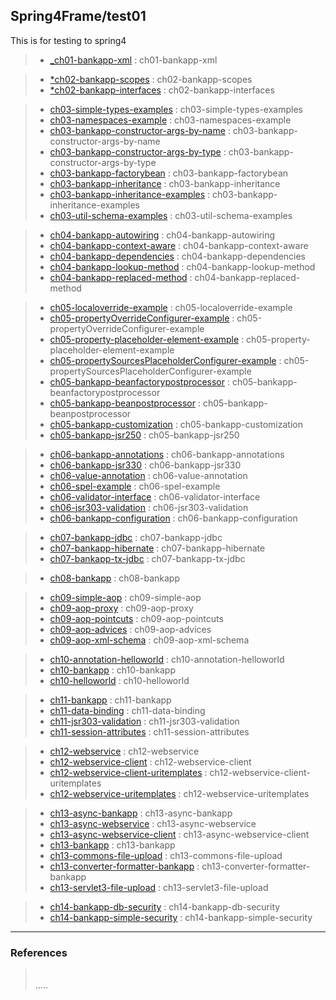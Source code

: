 ## Spring4Frame/test01
This is for testing to spring4

> - [_ch01-bankapp-xml](https://github.com/grtlinux/Spring4Frame/tree/master/test01/ch01-bankapp-xml "ch01-bankapp-xml") : ch01-bankapp-xml  
  
> - [*ch02-bankapp-scopes](https://github.com/grtlinux/Spring4Frame/tree/master/test01/ch02-bankapp-scopes "ch02-bankapp-scopes") : ch02-bankapp-scopes  
> - [*ch02-bankapp-interfaces](https://github.com/grtlinux/Spring4Frame/tree/master/test01/ch02-bankapp-interfaces "ch02-bankapp-interfaces") : ch02-bankapp-interfaces  
  
> - [ch03-simple-types-examples](https://github.com/grtlinux/Spring4Frame/tree/master/test01/ch03-simple-types-examples "ch03-simple-types-examples") : ch03-simple-types-examples  
> - [ch03-namespaces-example](https://github.com/grtlinux/Spring4Frame/tree/master/test01/ch03-namespaces-example "ch03-namespaces-example") : ch03-namespaces-example  
> - [ch03-bankapp-constructor-args-by-name](https://github.com/grtlinux/Spring4Frame/tree/master/test01/ch03-bankapp-constructor-args-by-name "ch03-bankapp-constructor-args-by-name") : ch03-bankapp-constructor-args-by-name  
> - [ch03-bankapp-constructor-args-by-type](https://github.com/grtlinux/Spring4Frame/tree/master/test01/ch03-bankapp-constructor-args-by-type "ch03-bankapp-constructor-args-by-type") : ch03-bankapp-constructor-args-by-type  
> - [ch03-bankapp-factorybean](https://github.com/grtlinux/Spring4Frame/tree/master/test01/ch03-bankapp-factorybean "ch03-bankapp-factorybean") : ch03-bankapp-factorybean  
> - [ch03-bankapp-inheritance](https://github.com/grtlinux/Spring4Frame/tree/master/test01/ch03-bankapp-inheritance "ch03-bankapp-inheritance") : ch03-bankapp-inheritance  
> - [ch03-bankapp-inheritance-examples](https://github.com/grtlinux/Spring4Frame/tree/master/test01/ch03-bankapp-inheritance-examples "ch03-bankapp-inheritance-examples") : ch03-bankapp-inheritance-examples  
> - [ch03-util-schema-examples](https://github.com/grtlinux/Spring4Frame/tree/master/test01/ch03-util-schema-examples "ch03-util-schema-examples") : ch03-util-schema-examples  
  
> - [ch04-bankapp-autowiring](https://github.com/grtlinux/Spring4Frame/tree/master/test01/ch04-bankapp-autowiring "ch04-bankapp-autowiring") : ch04-bankapp-autowiring  
> - [ch04-bankapp-context-aware](https://github.com/grtlinux/Spring4Frame/tree/master/test01/ch04-bankapp-context-aware "ch04-bankapp-context-aware") : ch04-bankapp-context-aware  
> - [ch04-bankapp-dependencies](https://github.com/grtlinux/Spring4Frame/tree/master/test01/ch04-bankapp-dependencies "ch04-bankapp-dependencies") : ch04-bankapp-dependencies  
> - [ch04-bankapp-lookup-method](https://github.com/grtlinux/Spring4Frame/tree/master/test01/ch04-bankapp-lookup-method "ch04-bankapp-lookup-method") : ch04-bankapp-lookup-method  
> - [ch04-bankapp-replaced-method](https://github.com/grtlinux/Spring4Frame/tree/master/test01/ch04-bankapp-replaced-method "ch04-bankapp-replaced-method") : ch04-bankapp-replaced-method  
  
> - [ch05-localoverride-example](https://github.com/grtlinux/Spring4Frame/tree/master/test01/ch05-localoverride-example "ch05-localoverride-example") : ch05-localoverride-example  
> - [ch05-propertyOverrideConfigurer-example](https://github.com/grtlinux/Spring4Frame/tree/master/test01/ch05-propertyOverrideConfigurer-example "ch05-propertyOverrideConfigurer-example") : ch05-propertyOverrideConfigurer-example  
> - [ch05-property-placeholder-element-example](https://github.com/grtlinux/Spring4Frame/tree/master/test01/ch05-property-placeholder-element-example "ch05-property-placeholder-element-example") : ch05-property-placeholder-element-example  
> - [ch05-propertySourcesPlaceholderConfigurer-example](https://github.com/grtlinux/Spring4Frame/tree/master/test01/ch05-propertySourcesPlaceholderConfigurer-example "ch05-propertySourcesPlaceholderConfigurer-example") : ch05-propertySourcesPlaceholderConfigurer-example  
> - [ch05-bankapp-beanfactorypostprocessor](https://github.com/grtlinux/Spring4Frame/tree/master/test01/ch05-bankapp-beanfactorypostprocessor "ch05-bankapp-beanfactorypostprocessor") : ch05-bankapp-beanfactorypostprocessor  
> - [ch05-bankapp-beanpostprocessor](https://github.com/grtlinux/Spring4Frame/tree/master/test01/ch05-bankapp-beanpostprocessor "ch05-bankapp-beanpostprocessor") : ch05-bankapp-beanpostprocessor  
> - [ch05-bankapp-customization](https://github.com/grtlinux/Spring4Frame/tree/master/test01/ch05-bankapp-customization "ch05-bankapp-customization") : ch05-bankapp-customization  
> - [ch05-bankapp-jsr250](https://github.com/grtlinux/Spring4Frame/tree/master/test01/ch05-bankapp-jsr250 "ch05-bankapp-jsr250") : ch05-bankapp-jsr250  
  
> - [ch06-bankapp-annotations](https://github.com/grtlinux/Spring4Frame/tree/master/test01/ch06-bankapp-annotations "ch06-bankapp-annotations") : ch06-bankapp-annotations  
> - [ch06-bankapp-jsr330](https://github.com/grtlinux/Spring4Frame/tree/master/test01/ch06-bankapp-jsr330 "ch06-bankapp-jsr330") : ch06-bankapp-jsr330  
> - [ch06-value-annotation](https://github.com/grtlinux/Spring4Frame/tree/master/test01/ch06-value-annotation "ch06-value-annotation") : ch06-value-annotation  
> - [ch06-spel-example](https://github.com/grtlinux/Spring4Frame/tree/master/test01/ch06-spel-example "ch06-spel-example") : ch06-spel-example  
> - [ch06-validator-interface](https://github.com/grtlinux/Spring4Frame/tree/master/test01/ch06-validator-interface "ch06-validator-interface") : ch06-validator-interface  
> - [ch06-jsr303-validation](https://github.com/grtlinux/Spring4Frame/tree/master/test01/ch06-jsr303-validation "ch06-jsr303-validation") : ch06-jsr303-validation  
> - [ch06-bankapp-configuration](https://github.com/grtlinux/Spring4Frame/tree/master/test01/ch06-bankapp-configuration "ch06-bankapp-configuration") : ch06-bankapp-configuration  
  
> - [ch07-bankapp-jdbc](https://github.com/grtlinux/Spring4Frame/tree/master/test01/ch07-bankapp-jdbc "ch07-bankapp-jdbc") : ch07-bankapp-jdbc  
> - [ch07-bankapp-hibernate](https://github.com/grtlinux/Spring4Frame/tree/master/test01/ch07-bankapp-hibernate "ch07-bankapp-hibernate") : ch07-bankapp-hibernate  
> - [ch07-bankapp-tx-jdbc](https://github.com/grtlinux/Spring4Frame/tree/master/test01/ch07-bankapp-tx-jdbc "ch07-bankapp-tx-jdbc") : ch07-bankapp-tx-jdbc  
  
> - [ch08-bankapp](https://github.com/grtlinux/Spring4Frame/tree/master/test01/ch08-bankapp "ch08-bankapp") : ch08-bankapp  
  
> - [ch09-simple-aop](https://github.com/grtlinux/Spring4Frame/tree/master/test01/ch09-simple-aop "ch09-simple-aop") : ch09-simple-aop  
> - [ch09-aop-proxy](https://github.com/grtlinux/Spring4Frame/tree/master/test01/ch09-aop-proxy "ch09-aop-proxy") : ch09-aop-proxy  
> - [ch09-aop-pointcuts](https://github.com/grtlinux/Spring4Frame/tree/master/test01/ch09-aop-pointcuts "ch09-aop-pointcuts") : ch09-aop-pointcuts  
> - [ch09-aop-advices](https://github.com/grtlinux/Spring4Frame/tree/master/test01/ch09-aop-advices "ch09-aop-advices") : ch09-aop-advices  
> - [ch09-aop-xml-schema](https://github.com/grtlinux/Spring4Frame/tree/master/test01/ch09-aop-xml-schema "ch09-aop-xml-schema") : ch09-aop-xml-schema  
  
> - [ch10-annotation-helloworld](https://github.com/grtlinux/Spring4Frame/tree/master/test01/ch10-annotation-helloworld "ch10-annotation-helloworld") : ch10-annotation-helloworld  
> - [ch10-bankapp](https://github.com/grtlinux/Spring4Frame/tree/master/test01/ch10-bankapp "ch10-bankapp") : ch10-bankapp  
> - [ch10-helloworld](https://github.com/grtlinux/Spring4Frame/tree/master/test01/ch10-helloworld "ch10-helloworld") : ch10-helloworld  
  
> - [ch11-bankapp](https://github.com/grtlinux/Spring4Frame/tree/master/test01/ch11-bankapp "ch11-bankapp") : ch11-bankapp  
> - [ch11-data-binding](https://github.com/grtlinux/Spring4Frame/tree/master/test01/ch11-data-binding "ch11-data-binding") : ch11-data-binding  
> - [ch11-jsr303-validation](https://github.com/grtlinux/Spring4Frame/tree/master/test01/ch11-jsr303-validation "ch11-jsr303-validation") : ch11-jsr303-validation  
> - [ch11-session-attributes](https://github.com/grtlinux/Spring4Frame/tree/master/test01/ch11-session-attributes "ch11-session-attributes") : ch11-session-attributes  
  
> - [ch12-webservice](https://github.com/grtlinux/Spring4Frame/tree/master/test01/ch12-webservice "ch12-webservice") : ch12-webservice  
> - [ch12-webservice-client](https://github.com/grtlinux/Spring4Frame/tree/master/test01/ch12-webservice-client "ch12-webservice-client") : ch12-webservice-client  
> - [ch12-webservice-client-uritemplates](https://github.com/grtlinux/Spring4Frame/tree/master/test01/ch12-webservice-client-uritemplates "ch12-webservice-client-uritemplates") : ch12-webservice-client-uritemplates  
> - [ch12-webservice-uritemplates](https://github.com/grtlinux/Spring4Frame/tree/master/test01/ch12-webservice-uritemplates "ch12-webservice-uritemplates") : ch12-webservice-uritemplates  
  
> - [ch13-async-bankapp](https://github.com/grtlinux/Spring4Frame/tree/master/test01/ch13-async-bankapp "ch13-async-bankapp") : ch13-async-bankapp  
> - [ch13-async-webservice](https://github.com/grtlinux/Spring4Frame/tree/master/test01/ch13-async-webservice "ch13-async-webservice") : ch13-async-webservice  
> - [ch13-async-webservice-client](https://github.com/grtlinux/Spring4Frame/tree/master/test01/ch13-async-webservice-client "ch13-async-webservice-client") : ch13-async-webservice-client  
> - [ch13-bankapp](https://github.com/grtlinux/Spring4Frame/tree/master/test01/ch13-bankapp "ch13-bankapp") : ch13-bankapp  
> - [ch13-commons-file-upload](https://github.com/grtlinux/Spring4Frame/tree/master/test01/ch13-commons-file-upload "ch13-commons-file-upload") : ch13-commons-file-upload  
> - [ch13-converter-formatter-bankapp](https://github.com/grtlinux/Spring4Frame/tree/master/test01/ch13-converter-formatter-bankapp "ch13-converter-formatter-bankapp") : ch13-converter-formatter-bankapp  
> - [ch13-servlet3-file-upload](https://github.com/grtlinux/Spring4Frame/tree/master/test01/ch13-servlet3-file-upload "ch13-servlet3-file-upload") : ch13-servlet3-file-upload  
  
> - [ch14-bankapp-db-security](https://github.com/grtlinux/Spring4Frame/tree/master/test01/ch14-bankapp-db-security "ch14-bankapp-db-security") : ch14-bankapp-db-security  
> - [ch14-bankapp-simple-security](https://github.com/grtlinux/Spring4Frame/tree/master/test01/ch14-bankapp-simple-security "ch14-bankapp-simple-security") : ch14-bankapp-simple-security  
  
-----
### References
> []("")  
.....
